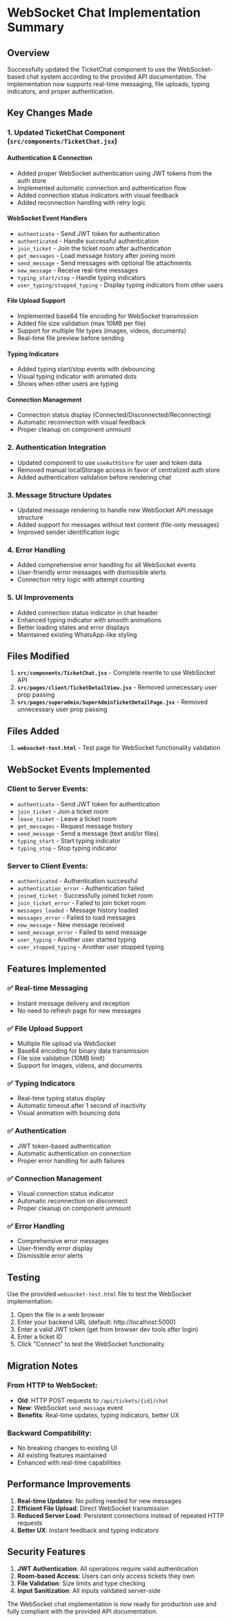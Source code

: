 # WebSocket Chat Implementation Summary

## Overview

Successfully updated the TicketChat component to use the WebSocket-based chat system according to the provided API documentation. The implementation now supports real-time messaging, file uploads, typing indicators, and proper authentication.

## Key Changes Made

### 1. Updated TicketChat Component (`src/components/TicketChat.jsx`)

#### Authentication & Connection

- Added proper WebSocket authentication using JWT tokens from the auth store
- Implemented automatic connection and authentication flow
- Added connection status indicators with visual feedback
- Added reconnection handling with retry logic

#### WebSocket Event Handlers

- `authenticate` - Send JWT token for authentication
- `authenticated` - Handle successful authentication
- `join_ticket` - Join the ticket room after authentication
- `get_messages` - Load message history after joining room
- `send_message` - Send messages with optional file attachments
- `new_message` - Receive real-time messages
- `typing_start/stop` - Handle typing indicators
- `user_typing/stopped_typing` - Display typing indicators from other users

#### File Upload Support

- Implemented base64 file encoding for WebSocket transmission
- Added file size validation (max 10MB per file)
- Support for multiple file types (images, videos, documents)
- Real-time file preview before sending

#### Typing Indicators

- Added typing start/stop events with debouncing
- Visual typing indicator with animated dots
- Shows when other users are typing

#### Connection Management

- Connection status display (Connected/Disconnected/Reconnecting)
- Automatic reconnection with visual feedback
- Proper cleanup on component unmount

### 2. Authentication Integration

- Updated component to use `useAuthStore` for user and token data
- Removed manual localStorage access in favor of centralized auth store
- Added authentication validation before rendering chat

### 3. Message Structure Updates

- Updated message rendering to handle new WebSocket API message structure
- Added support for messages without text content (file-only messages)
- Improved sender identification logic

### 4. Error Handling

- Added comprehensive error handling for all WebSocket events
- User-friendly error messages with dismissible alerts
- Connection retry logic with attempt counting

### 5. UI Improvements

- Added connection status indicator in chat header
- Enhanced typing indicator with smooth animations
- Better loading states and error displays
- Maintained existing WhatsApp-like styling

## Files Modified

1. **`src/components/TicketChat.jsx`** - Complete rewrite to use WebSocket API
2. **`src/pages/client/TicketDetailView.jsx`** - Removed unnecessary user prop passing
3. **`src/pages/superadmin/SuperAdminTicketDetailPage.jsx`** - Removed unnecessary user prop passing

## Files Added

1. **`websocket-test.html`** - Test page for WebSocket functionality validation

## WebSocket Events Implemented

### Client to Server Events:

- `authenticate` - Send JWT token for authentication
- `join_ticket` - Join a ticket room
- `leave_ticket` - Leave a ticket room
- `get_messages` - Request message history
- `send_message` - Send a message (text and/or files)
- `typing_start` - Start typing indicator
- `typing_stop` - Stop typing indicator

### Server to Client Events:

- `authenticated` - Authentication successful
- `authentication_error` - Authentication failed
- `joined_ticket` - Successfully joined ticket room
- `join_ticket_error` - Failed to join ticket room
- `messages_loaded` - Message history loaded
- `messages_error` - Failed to load messages
- `new_message` - New message received
- `send_message_error` - Failed to send message
- `user_typing` - Another user started typing
- `user_stopped_typing` - Another user stopped typing

## Features Implemented

### ✅ Real-time Messaging

- Instant message delivery and reception
- No need to refresh page for new messages

### ✅ File Upload Support

- Multiple file upload via WebSocket
- Base64 encoding for binary data transmission
- File size validation (10MB limit)
- Support for images, videos, and documents

### ✅ Typing Indicators

- Real-time typing status display
- Automatic timeout after 1 second of inactivity
- Visual animation with bouncing dots

### ✅ Authentication

- JWT token-based authentication
- Automatic authentication on connection
- Proper error handling for auth failures

### ✅ Connection Management

- Visual connection status indicator
- Automatic reconnection on disconnect
- Proper cleanup on component unmount

### ✅ Error Handling

- Comprehensive error messages
- User-friendly error display
- Dismissible error alerts

## Testing

Use the provided `websocket-test.html` file to test the WebSocket implementation:

1. Open the file in a web browser
2. Enter your backend URL (default: http://localhost:5000)
3. Enter a valid JWT token (get from browser dev tools after login)
4. Enter a ticket ID
5. Click "Connect" to test the WebSocket functionality

## Migration Notes

### From HTTP to WebSocket:

- **Old**: HTTP POST requests to `/api/tickets/{id}/chat`
- **New**: WebSocket `send_message` event
- **Benefits**: Real-time updates, typing indicators, better UX

### Backward Compatibility:

- No breaking changes to existing UI
- All existing features maintained
- Enhanced with real-time capabilities

## Performance Improvements

1. **Real-time Updates**: No polling needed for new messages
2. **Efficient File Upload**: Direct WebSocket transmission
3. **Reduced Server Load**: Persistent connections instead of repeated HTTP requests
4. **Better UX**: Instant feedback and typing indicators

## Security Features

1. **JWT Authentication**: All operations require valid authentication
2. **Room-based Access**: Users can only access tickets they own
3. **File Validation**: Size limits and type checking
4. **Input Sanitization**: All inputs validated server-side

The WebSocket chat implementation is now ready for production use and fully compliant with the provided API documentation.
